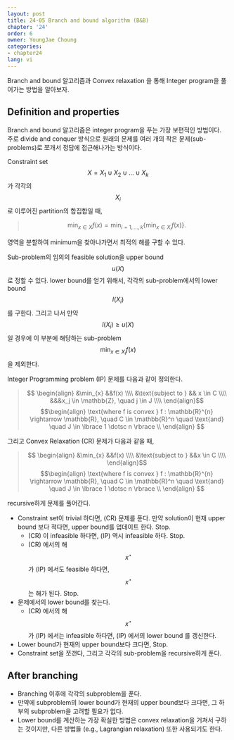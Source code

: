 ```yaml
---
layout: post
title: 24-05 Branch and bound algorithm (B&B)
chapter: '24'
order: 6
owner: YoungJae Choung
categories:
- chapter24
lang: vi
---
```


Branch and bound 알고리즘과 Convex relaxation 을 통해 Integer program을 풀어가는 방법을 알아보자.

## Definition and properties
Branch and bound 알고리즘은 integer program을 푸는 가장 보편적인 방법이다. 주로 divide and conquer 방식으로 원래의 문제를 여러 개의 작은 문제(sub-problems)로 쪼개서 정답에 접근해나가는 방식이다. 

Constraint set $$X = X_{1} \cup X_{2} \cup \dotsc \cup X_{k}$$ 가 각각의 $$X_{i}$$로 이루어진 partition의 합집합일 때,
> $$ \min_{x \in X} f(x) = \min_{i = 1, \dotsc , k} \lbrace \min_{x \in X_{i}} f(x) \rbrace .$$

영역을 분할하여 minimum을 찾아나가면서 최적의 해를 구할 수 있다.

Sub-problem의 임의의 feasible solution을 upper bound $$u(X)$$로 정할 수 있다. lower bound를 얻기 위해서, 각각의 sub-problem에서의 lower bound $$l(X_{i})$$ 를 구한다. 그리고 나서 만약 $$l(X_{i}) \geq u(X)$$ 일 경우에 이 부분에 해당하는 sub-problem $$\min_{x \in X_{i}} f(x)$$ 을 제외한다. 
 
Integer Programming problem (IP) 문제를 다음과 같이 정의한다.

> $$
> \begin{align}
> &\min_{x} &&f(x) \\\\
> &\text{subject to } && x \in C \\\\
> &&&x_j \in \mathbb{Z}, \quad j \in J \\\\
> \end{align}$$
> $$\begin{align}
> \text{where f is convex } f : \mathbb{R}^{n} \rightarrow \mathbb{R}, \quad C \in \mathbb{R}^n 
\quad \text{and} \quad J \in \lbrace 1 \dotsc n \rbrace \\
> \end{align}
> $$

그리고 Convex Relaxation (CR) 문제가 다음과 같을 때,

> $$
> \begin{align}
> &\min_{x} &&f(x) \\\\
> &\text{subject to } &&x \in C \\\\
> \end{align}$$
> $$\begin{align}
> \text{where f is convex } f : \mathbb{R}^{n} \rightarrow \mathbb{R}, \quad C \in \mathbb{R}^n 
\quad \text{and} \quad J \in \lbrace 1 \dotsc n \rbrace \\
> \end{align}
> $$

recursive하게 문제를 풀어간다.

* Constraint set이 trivial 하다면, (CR) 문제를 푼다. 만약 solution이 현재 upper bound 보다 적다면, upper bound를 업데이트 한다. Stop.
    * (CR) 이 infeasible 하다면, (IP) 역시 infeasible 하다. Stop.
    * (CR) 에서의 해 $$x^{\star}$$가 (IP) 에서도 feasible 하다면, $$x^{\star}$$는 해가 된다. Stop.
* 문제에서의 lower bound를 찾는다.
    * (CR) 에서의 해 $$x^{\star}$$가 (IP) 에서는 infeasible 하다면, (IP) 에서의 lower bound 를 갱신한다.
* Lower bound가 현재의 upper bound보다 크다면, Stop.
* Constraint set을 쪼갠다, 그리고 각각의 sub-problem을 recursive하게 푼다.


## After branching

* Branching 이후에 각각의 subproblem을 푼다.
* 만약에 subproblem의 lower bound가 현재의 upper bound보다 크다면, 그 하부의 subproblem을 고려할 필요가 없다.
* Lower bound를 계산하는 가장 확실한 방법은 convex relaxation을 거쳐서 구하는 것이지만, 다른 방법들 (e.g., Lagrangian relaxation) 또한 사용되기도 한다.
